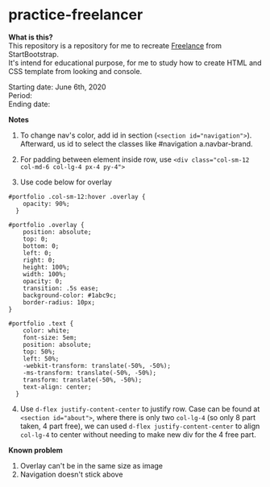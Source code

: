 # practice-freelancer

**What is this?**  
This repository is a repository for me to recreate [Freelance](https://startbootstrap.com/previews/freelancer) from StartBootstrap.  
It's intend for educational purpose, for me to study how to create HTML and CSS template from looking and console. 

Starting date: June 6th, 2020  
Period:  
Ending date:  

**Notes**

1. To change nav's color, add id in section (`<section id="navigation">`). Afterward, us id to select the classes like #navigation a.navbar-brand. 

2. For padding between element inside row, use `<div class="col-sm-12 col-md-6 col-lg-4 px-4 py-4">`

3. Use code below for overlay

```
#portfolio .col-sm-12:hover .overlay {
    opacity: 90%;
  }

#portfolio .overlay {
    position: absolute;
    top: 0;
    bottom: 0;
    left: 0;
    right: 0;
    height: 100%;
    width: 100%;
    opacity: 0;
    transition: .5s ease;
    background-color: #1abc9c;
    border-radius: 10px;
}

#portfolio .text {
    color: white;
    font-size: 5em;
    position: absolute;
    top: 50%;
    left: 50%;
    -webkit-transform: translate(-50%, -50%);
    -ms-transform: translate(-50%, -50%);
    transform: translate(-50%, -50%);
    text-align: center;
  }
```

4. Use `d-flex justify-content-center` to justify row. Case can be found at `<section id="about">`, where there is only two `col-lg-4` (so only 8 part taken, 4 part free), we can used `d-flex justify-content-center` to align `col-lg-4` to center without needing to make new div for the 4 free part.

**Known problem**
1. Overlay can't be in the same size as image
2. Navigation doesn't stick above
